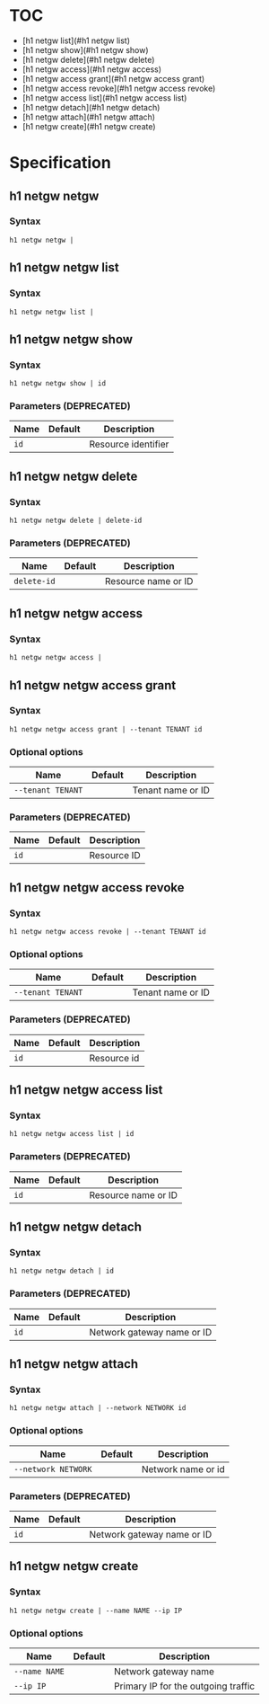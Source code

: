 # TOC

* [h1 netgw list](#h1 netgw list)
* [h1 netgw show](#h1 netgw show)
* [h1 netgw delete](#h1 netgw delete)
* [h1 netgw access](#h1 netgw access)
* [h1 netgw access grant](#h1 netgw access grant)
* [h1 netgw access revoke](#h1 netgw access revoke)
* [h1 netgw access list](#h1 netgw access list)
* [h1 netgw detach](#h1 netgw detach)
* [h1 netgw attach](#h1 netgw attach)
* [h1 netgw create](#h1 netgw create)


# Specification

## h1 netgw netgw

### Syntax

```h1 netgw netgw | ```

## h1 netgw netgw list

### Syntax

```h1 netgw netgw list | ```

## h1 netgw netgw show

### Syntax

```h1 netgw netgw show | id```

### Parameters (DEPRECATED)

| Name | Default | Description | 
| ---- | ------- | ----------- |
| ```id``` |  | Resource identifier |

## h1 netgw netgw delete

### Syntax

```h1 netgw netgw delete | delete-id```

### Parameters (DEPRECATED)

| Name | Default | Description | 
| ---- | ------- | ----------- |
| ```delete-id``` |  | Resource name or ID |

## h1 netgw netgw access

### Syntax

```h1 netgw netgw access | ```

## h1 netgw netgw access grant

### Syntax

```h1 netgw netgw access grant | --tenant TENANT id```

### Optional options

| Name | Default | Description | 
| ---- | ------- | ----------- |
| ```--tenant TENANT``` |  | Tenant name or ID |

### Parameters (DEPRECATED)

| Name | Default | Description | 
| ---- | ------- | ----------- |
| ```id``` |  | Resource ID |

## h1 netgw netgw access revoke

### Syntax

```h1 netgw netgw access revoke | --tenant TENANT id```

### Optional options

| Name | Default | Description | 
| ---- | ------- | ----------- |
| ```--tenant TENANT``` |  | Tenant name or ID |

### Parameters (DEPRECATED)

| Name | Default | Description | 
| ---- | ------- | ----------- |
| ```id``` |  | Resource id |

## h1 netgw netgw access list

### Syntax

```h1 netgw netgw access list | id```

### Parameters (DEPRECATED)

| Name | Default | Description | 
| ---- | ------- | ----------- |
| ```id``` |  | Resource name or ID |

## h1 netgw netgw detach

### Syntax

```h1 netgw netgw detach | id```

### Parameters (DEPRECATED)

| Name | Default | Description | 
| ---- | ------- | ----------- |
| ```id``` |  | Network gateway name or ID |

## h1 netgw netgw attach

### Syntax

```h1 netgw netgw attach | --network NETWORK id```

### Optional options

| Name | Default | Description | 
| ---- | ------- | ----------- |
| ```--network NETWORK``` |  | Network name or id |

### Parameters (DEPRECATED)

| Name | Default | Description | 
| ---- | ------- | ----------- |
| ```id``` |  | Network gateway name or ID |

## h1 netgw netgw create

### Syntax

```h1 netgw netgw create | --name NAME --ip IP```

### Optional options

| Name | Default | Description | 
| ---- | ------- | ----------- |
| ```--name NAME``` |  | Network gateway name |
| ```--ip IP``` |  | Primary IP for the outgoing traffic |

